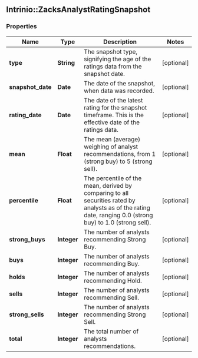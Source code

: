 ## Intrinio::ZacksAnalystRatingSnapshot

### Properties
Name | Type | Description | Notes
------------ | ------------- | ------------- | -------------
**type** | **String** | The snapshot type, signifying the age of the ratings data from the snapshot date. | [optional] 
**snapshot_date** | **Date** | The date of the snapshot, when data was recorded. | [optional] 
**rating_date** | **Date** | The date of the latest rating for the snapshot timeframe. This is the effective date of the ratings data. | [optional] 
**mean** | **Float** | The mean (average) weighing of analyst recommendations, from 1 (strong buy) to 5 (strong sell). | [optional] 
**percentile** | **Float** | The percentile of the mean, derived by comparing to all securities rated by analysts as of the rating date, ranging 0.0 (strong buy) to 1.0 (strong sell). | [optional] 
**strong_buys** | **Integer** | The number of analysts recommending Strong Buy. | [optional] 
**buys** | **Integer** | The number of analysts recommending Buy. | [optional] 
**holds** | **Integer** | The number of analysts recommending Hold. | [optional] 
**sells** | **Integer** | The number of analysts recommending Sell. | [optional] 
**strong_sells** | **Integer** | The number of analysts recommending Strong Sell. | [optional] 
**total** | **Integer** | The total number of analysts recommendations. | [optional] 


